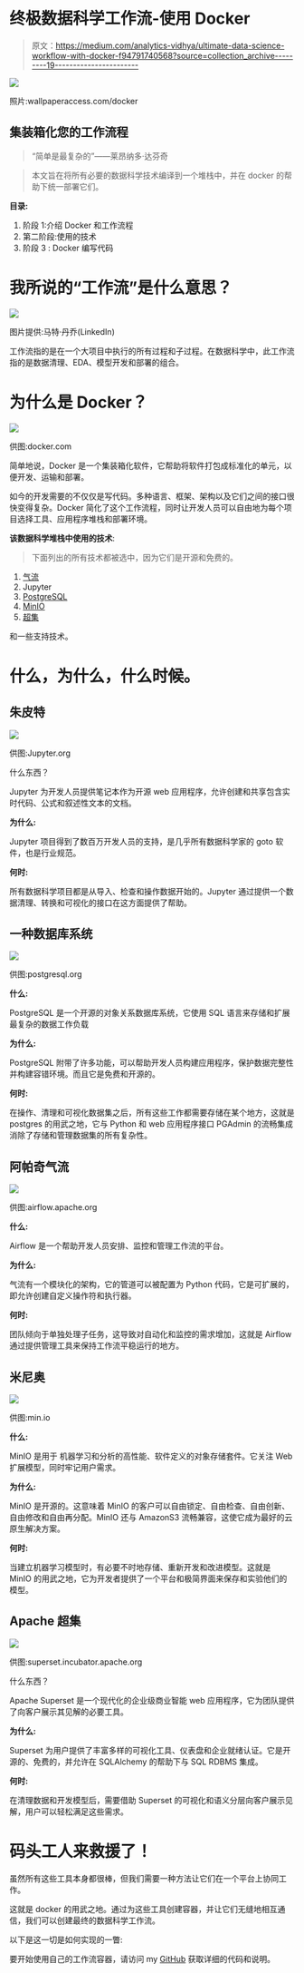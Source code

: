 # 终极数据科学工作流-使用 Docker

> 原文：<https://medium.com/analytics-vidhya/ultimate-data-science-workflow-with-docker-f94791740568?source=collection_archive---------19----------------------->

![](img/983c0bbbf4194c38aba43154a430486e.png)

照片:wallpaperaccess.com/docker

## 集装箱化您的工作流程

> “简单是最复杂的”——莱昂纳多·达芬奇

> 本文旨在将所有必要的数据科学技术编译到一个堆栈中，并在 docker 的帮助下统一部署它们。

**目录:**

1.  阶段 1:介绍 Docker 和工作流程
2.  第二阶段:使用的技术
3.  阶段 3 : Docker 编写代码

# 我所说的“工作流”是什么意思？

![](img/a3656becefd5ac7fb7a333fa54a10f33.png)

图片提供:马特·丹乔(LinkedIn)

工作流指的是在一个大项目中执行的所有过程和子过程。在数据科学中，此工作流指的是数据清理、EDA、模型开发和部署的组合。

# 为什么是 Docker？

![](img/c4e36ff2634928c28c1439521c6c07fa.png)

供图:docker.com

简单地说，Docker 是一个集装箱化软件，它帮助将软件打包成标准化的单元，以便开发、运输和部署。

如今的开发需要的不仅仅是写代码。多种语言、框架、架构以及它们之间的接口很快变得复杂。Docker 简化了这个工作流程，同时让开发人员可以自由地为每个项目选择工具、应用程序堆栈和部署环境。

**该数据科学堆栈中使用的技术**:

> 下面列出的所有技术都被选中，因为它们是开源和免费的。

1.  [气流](https://airflow.apache.org)
2.  Jupyter
3.  [PostgreSQL](https://www.postgresql.org)
4.  [MinIO](https://min.io)
5.  [超集](https://superset.incubator.apache.org)

和一些支持技术。

# 什么，为什么，什么时候。

## 朱皮特

![](img/851db023f8791b2d252c35a23da66ebe.png)

供图:Jupyter.org

什么东西？

Jupyter 为开发人员提供笔记本作为开源 web 应用程序，允许创建和共享包含实时代码、公式和叙述性文本的文档。

**为什么:**

Jupyter 项目得到了数百万开发人员的支持，是几乎所有数据科学家的 goto 软件，也是行业规范。

**何时:**

所有数据科学项目都是从导入、检查和操作数据开始的。Jupyter 通过提供一个数据清理、转换和可视化的接口在这方面提供了帮助。

## 一种数据库系统

![](img/ebef98bd3250e00f88c1e824f56b220f.png)

供图:postgresql.org

**什么:**

PostgreSQL 是一个开源的对象关系数据库系统，它使用 SQL 语言来存储和扩展最复杂的数据工作负载

**为什么:**

PostgreSQL 附带了许多功能，可以帮助开发人员构建应用程序，保护数据完整性并构建容错环境。而且它是免费和开源的。

**何时:**

在操作、清理和可视化数据集之后，所有这些工作都需要存储在某个地方，这就是 postgres 的用武之地，它与 Python 和 web 应用程序接口 PGAdmin 的流畅集成消除了存储和管理数据集的所有复杂性。

## 阿帕奇气流

![](img/e6116f67b03752245ea7b3fcd014581b.png)

供图:airflow.apache.org

**什么:**

Airflow 是一个帮助开发人员安排、监控和管理工作流的平台。

**为什么:**

气流有一个模块化的架构，它的管道可以被配置为 Python 代码，它是可扩展的，即允许创建自定义操作符和执行器。

**何时:**

团队倾向于单独处理子任务，这导致对自动化和监控的需求增加，这就是 Airflow 通过提供管理工具来保持工作流平稳运行的地方。

## 米尼奥

![](img/14446769a0bef8c6777e7075c52b88d2.png)

供图:min.io

**什么:**

MinIO 是用于
机器学习和分析的高性能、软件定义的对象存储套件。它关注 Web 扩展模型，同时牢记用户需求。

**为什么:**

MinIO 是开源的。这意味着 MinIO 的客户可以自由锁定、自由检查、自由创新、自由修改和自由再分配。MinIO 还与 AmazonS3 流畅兼容，这使它成为最好的云原生解决方案。

**何时:**

当建立机器学习模型时，有必要不时地存储、重新开发和改进模型。这就是 MinIO 的用武之地，它为开发者提供了一个平台和极简界面来保存和实验他们的模型。

## Apache 超集

![](img/791450837acbe0122d4e0cb29c9e0b9f.png)

供图:superset.incubator.apache.org

什么东西？

Apache Superset 是一个现代化的企业级商业智能 web 应用程序，它为团队提供了向客户展示其见解的必要工具。

**为什么:**

Superset 为用户提供了丰富多样的可视化工具、仪表盘和企业就绪认证。它是开源的、免费的，并允许在 SQLAlchemy 的帮助下与 SQL RDBMS 集成。

**何时:**

在清理数据和开发模型后，需要借助 Superset 的可视化和语义分层向客户展示见解，用户可以轻松满足这些需求。

# 码头工人来救援了！

虽然所有这些工具本身都很棒，但我们需要一种方法让它们在一个平台上协同工作。

这就是 docker 的用武之地。通过为这些工具创建容器，并让它们无缝地相互通信，我们可以创建最终的数据科学工作流。

以下是这一切是如何实现的一瞥:

要开始使用自己的工作流容器，请访问 my [GitHub](https://github.com/ArsalanSahab/Docker_Data_Science_Stack) 获取详细的代码和说明。
